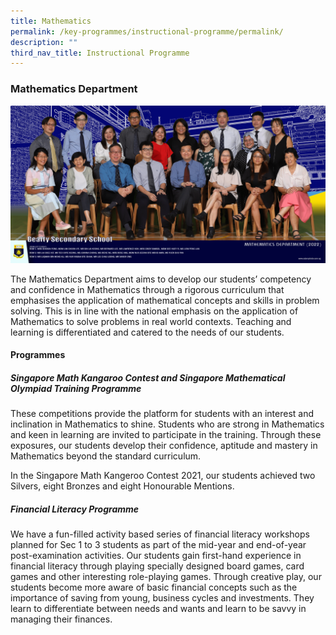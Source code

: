 ```yaml
---
title: Mathematics
permalink: /key-programmes/instructional-programme/permalink/
description: ""
third_nav_title: Instructional Programme
---
```

### Mathematics Department
![](/images/Our%20People/mathematics-department-2.png)

The Mathematics Department aims to develop our students’ competency and confidence in Mathematics through a rigorous curriculum that emphasises the application of mathematical concepts and skills in problem solving. This is in line with the national emphasis on the application of Mathematics to solve problems in real world contexts. Teaching and learning is differentiated and catered to the needs of our students.

#### **Programmes**

##### **Singapore Math Kangaroo Contest and Singapore Mathematical Olympiad Training Programme**
These competitions provide the platform for students with an interest and inclination in Mathematics to shine. Students who are strong in Mathematics and keen in learning are invited to participate in the training. Through these exposures, our students develop their confidence, aptitude and mastery in Mathematics beyond the standard curriculum.

In the Singapore Math Kangeroo Contest 2021, our students achieved two Silvers, eight Bronzes and eight Honourable Mentions.

##### **Financial Literacy Programme**
We have a fun-filled activity based series of financial literacy workshops planned for Sec 1 to 3 students as part of the mid-year and end-of-year post-examination activities. Our students gain first-hand experience in financial literacy through playing specially designed board games, card games and other interesting role-playing games. Through creative play, our students become more aware of basic financial concepts such as the importance of saving from young, business cycles and investments. They learn to differentiate between needs and wants and learn to be savvy in managing their finances.